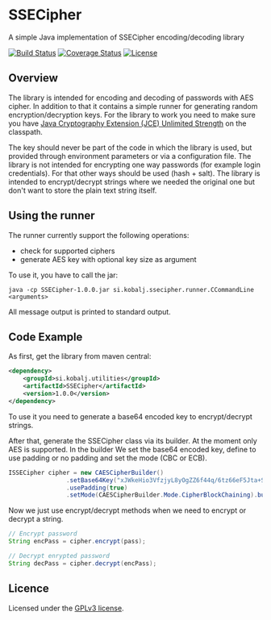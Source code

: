 # SSECipher
A simple Java implementation of SSECipher encoding/decoding library

[![Build Status](https://travis-ci.org/kobalj/SSECipher.svg?branch=master)](https://travis-ci.org/kobalj/SSECipher)
[![Coverage Status](https://coveralls.io/repos/github/kobalj/SSECipher/badge.svg?branch=master)](https://coveralls.io/github/kobalj/SSECipher?branch=master)
[![License](https://img.shields.io/badge/license-GPLv3-blue.svg)](LICENSE)

## Overview
The library is intended for encoding and decoding of passwords with AES cipher. 
In addition to that it contains a simple runner for generating random encryption/decryption keys.
For the library to work you need to make sure you have [Java Cryptography Extension (JCE) Unlimited Strength](http://www.oracle.com/technetwork/java/javase/downloads/jce8-download-2133166.html) on the classpath.

The key should never be part of the code in which the library is used, but provided through environment parameters or via a configuration file.
The library is not intended for encrypting one way passwords (for example login credentials). For that other ways should be used (hash + salt). The library is intended to encrypt/decrypt strings where we needed the original one but don't want to store the plain text string itself.

## Using the runner

The runner currently support the following operations:
- check for supported ciphers
- generate AES key with optional key size as argument

To use it, you have to call the jar:

```
java -cp SSECipher-1.0.0.jar si.kobalj.ssecipher.runner.CCommandLine <arguments>
```

All message output is printed to standard output.

## Code Example

As first, get the library from maven central:

```xml
<dependency>
    <groupId>si.kobalj.utilities</groupId>
    <artifactId>SSECipher</artifactId>
    <version>1.0.0</version>
</dependency>
```
To use it you need to generate a base64 encoded key to encrypt/decrypt strings.

After that, generate the SSECipher class via its builder. At the moment only AES is supported.
In the builder We set the base64 encoded key, define to use padding or no padding and set 
the mode (CBC or ECB).

```Java
ISSECipher cipher = new CAESCipherBuilder()
                .setBase64Key("xJWkeHio3VfzjyL8yOgZZ6f44q/6tz66eF5Jta+SKVc=")
                .usePadding(true)
                .setMode(CAESCipherBuilder.Mode.CipherBlockChaining).build();
```

Now we just use encrypt/decrypt methods when we need to encrypt or decrypt a string.

```Java
// Encrypt password
String encPass = cipher.encrypt(pass);

// Decrypt enrypted password
String decPass = cipher.decrypt(encPass);
```

## Licence

Licensed under the [GPLv3 license](LICENSE).